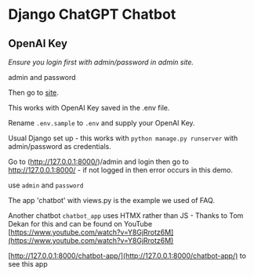 # Django ChatGPT Chatbot

## OpenAI Key

*Ensure you login first with admin/password in admin site.*

admin and password

Then go to [site](http://127.0.0.1:8000/).

This works with OpenAI Key saved in the .env file.

Rename `.env.sample` to `.env` and supply your OpenAI Key.

Usual Django set up - this works with `python manage.py runserver` with admin/password as credentials.

Go to (http://127.0.0.1:8000/)/admin and login then go to http://127.0.0.1:8000/ - if not logged in then error occurs in this demo.

use `admin` and `password`

The app 'chatbot' with views.py is the example we used of FAQ.

Another chatbot `chatbot_app` uses HTMX rather than JS - Thanks to Tom Dekan for this and can be found on YouTube [https://www.youtube.com/watch?v=Y8GjRrotz6M](https://www.youtube.com/watch?v=Y8GjRrotz6M)

[http://127.0.0.1:8000/chatbot-app/](http://127.0.0.1:8000/chatbot-app/) to see this app